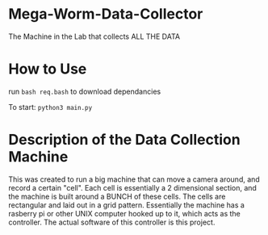 # Mega-Worm-Data-Collector
The Machine in the Lab that collects ALL THE DATA
# How to Use
run `bash req.bash` to download dependancies

To start: `python3 main.py`

# Description of the Data Collection Machine
This was created to run a big machine that can move a camera around, and record a certain "cell".
Each cell is essentially a 2 dimensional section, and the machine is built around a BUNCH of these cells. The cells are rectangular and laid out in a grid pattern.
Essentially the machine has a rasberry pi or other UNIX computer hooked up to it, which acts as the controller. The actual software of this controller is this project.
